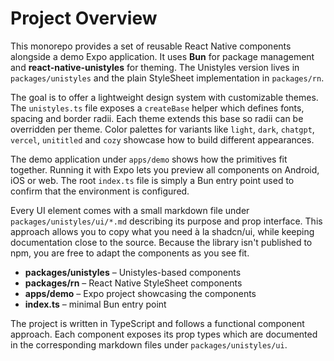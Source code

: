 # Project Overview

This monorepo provides a set of reusable React Native components alongside a demo Expo application. It uses **Bun** for package management and **react-native-unistyles** for theming. The Unistyles version lives in `packages/unistyles` and the plain StyleSheet implementation in `packages/rn`.

The goal is to offer a lightweight design system with customizable themes. The `unistyles.ts` file exposes a `createBase` helper which defines fonts, spacing and border radii. Each theme extends this base so radii can be overridden per theme. Color palettes for variants like `light`, `dark`, `chatgpt`, `vercel`, `unititled` and `cozy` showcase how to build different appearances.

The demo application under `apps/demo` shows how the primitives fit together. Running it with Expo lets you preview all components on Android, iOS or web. The root `index.ts` file is simply a Bun entry point used to confirm that the environment is configured.

Every UI element comes with a small markdown file under `packages/unistyles/ui/*.md` describing its purpose and prop interface. This approach allows you to copy what you need à la shadcn/ui, while keeping documentation close to the source. Because the library isn't published to npm, you are free to adapt the components as you see fit.

- **packages/unistyles** – Unistyles-based components
- **packages/rn** – React Native StyleSheet components
- **apps/demo** – Expo project showcasing the components
- **index.ts** – minimal Bun entry point

The project is written in TypeScript and follows a functional component approach. Each component exposes its prop types which are documented in the corresponding markdown files under `packages/unistyles/ui`.

